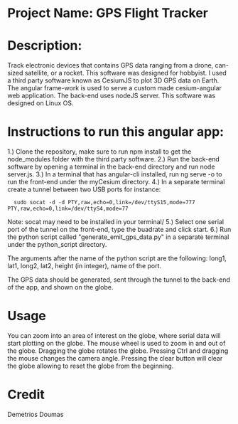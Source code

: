 # Project Name: GPS Flight Tracker

# Description:
Track electronic devices that contains GPS data ranging from a drone, can-sized satellite, or a rocket. This software was designed for hobbyist. I used a third party software known as CesiumJS to plot 3D GPS data on Earth. The angular frame-work is used to serve a custom made cesium-angular web application. The back-end uses nodeJS server. This software was designed on Linux OS.

# Instructions to run this angular app:
1.) Clone the repository, make sure to run npm install to get the node_modules folder with the third party software.
2.) Run the back-end software by opening a terminal in the back-end directory and run node server.js.
3.) In a terminal that has angular-cli installed, run ng serve -o to run the front-end under the myCesium directory.
4.) In a separate terminal create a tunnel between two USB ports for instance:
      
      sudo socat -d -d PTY,raw,echo=0,link=/dev/ttyS15,mode=777 PTY,raw,echo=0,link=/dev/ttyS4,mode=77

Note: socat may need to be installed in your terminal/
5.) Select one serial port of the tunnel on the front-end, type the buadrate and click start.
6.) Run the python script called "generate_emit_gps_data.py" in a separate terminal under the python_script directory.

The arguments after the name of the python script are the following: long1, lat1, long2, lat2, height (in integer), name of the port.

The GPS data should be generated, sent through  the tunnel to the back-end of the app, and shown on the globe.

# Usage
You can zoom into an area of interest on the globe, where serial data will start plotting on the globe. The mouse wheel is used to zoom in and out of the globe. Dragging the globe rotates the globe. Pressing Ctrl and dragging the mouse changes the camera angle. Pressing the clear button will clear the globe allowing to reset the globe from the beginning.

# Credit

Demetrios Doumas
